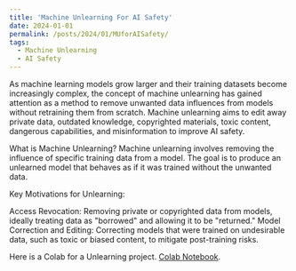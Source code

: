 ```yaml
---
title: 'Machine Unlearning For AI Safety'
date: 2024-01-01
permalink: /posts/2024/01/MUforAISafety/
tags:
  - Machine Unlearning
  - AI Safety
---
```

As machine learning models grow larger and their training datasets become increasingly complex, the concept of machine unlearning has gained attention as a method to remove unwanted data influences from models without retraining them from scratch. Machine unlearning aims to edit away private data, outdated knowledge, copyrighted materials, toxic content, dangerous capabilities, and misinformation to improve AI safety.

What is Machine Unlearning?
Machine unlearning involves removing the influence of specific training data from a model. The goal is to produce an unlearned model that behaves as if it was trained without the unwanted data. 

Key Motivations for Unlearning:

Access Revocation: Removing private or copyrighted data from models, ideally treating data as "borrowed" and allowing it to be "returned."
Model Correction and Editing: Correcting models that were trained on undesirable data, such as toxic or biased content, to mitigate post-training risks.

Here is a Colab for a Unlearning project.
[Colab Notebook](https://colab.research.google.com/drive/1RpmfuYtMMsdyh6bU6744et86Z7ydob-E).
 
